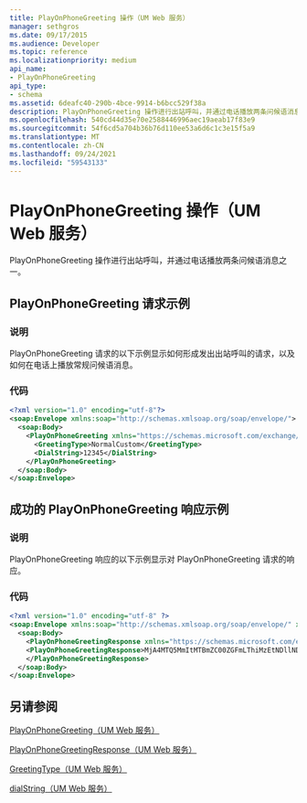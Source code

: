 ```yaml
---
title: PlayOnPhoneGreeting 操作（UM Web 服务）
manager: sethgros
ms.date: 09/17/2015
ms.audience: Developer
ms.topic: reference
ms.localizationpriority: medium
api_name:
- PlayOnPhoneGreeting
api_type:
- schema
ms.assetid: 6deafc40-290b-4bce-9914-b6bcc529f38a
description: PlayOnPhoneGreeting 操作进行出站呼叫，并通过电话播放两条问候语消息之一。
ms.openlocfilehash: 540cd44d35e70e2588446996aec19aeab17f83e9
ms.sourcegitcommit: 54f6cd5a704b36b76d110ee53a6d6c1c3e15f5a9
ms.translationtype: MT
ms.contentlocale: zh-CN
ms.lasthandoff: 09/24/2021
ms.locfileid: "59543133"
---
```

# <a name="playonphonegreeting-operation-um-web-service"></a>PlayOnPhoneGreeting 操作（UM Web 服务）

PlayOnPhoneGreeting 操作进行出站呼叫，并通过电话播放两条问候语消息之一。
  
## <a name="playonphonegreeting-request-example"></a>PlayOnPhoneGreeting 请求示例

### <a name="description"></a>说明

PlayOnPhoneGreeting 请求的以下示例显示如何形成发出出站呼叫的请求，以及如何在电话上播放常规问候语消息。
  
### <a name="code"></a>代码

```XML
<?xml version="1.0" encoding="utf-8"?>
<soap:Envelope xmlns:soap="http://schemas.xmlsoap.org/soap/envelope/">
  <soap:Body>
    <PlayOnPhoneGreeting xmlns="https://schemas.microsoft.com/exchange/services/2006/messages">
      <GreetingType>NormalCustom</GreetingType>
      <DialString>12345</DialString>
    </PlayOnPhoneGreeting>
  </soap:Body>
</soap:Envelope>
```

## <a name="successful-playonphonegreeting-response-example"></a>成功的 PlayOnPhoneGreeting 响应示例

### <a name="description"></a>说明

PlayOnPhoneGreeting 响应的以下示例显示对 PlayOnPhoneGreeting 请求的响应。
  
### <a name="code"></a>代码

```XML
<?xml version="1.0" encoding="utf-8" ?> 
<soap:Envelope xmlns:soap="http://schemas.xmlsoap.org/soap/envelope/" xmlns:xsi="http://www.w3.org/2001/XMLSchema-instance" xmlns:xsd="http://www.w3.org/2001/XMLSchema">
  <soap:Body>
    <PlayOnPhoneGreetingResponse xmlns="https://schemas.microsoft.com/exchange/services/2006/messages">
    <PlayOnPhoneGreetingResponse>MjA4MTQ5MmItMTBmZC00ZGFmLThiMzEtNDllNDJjM2Y3MjIxQGRmLWV1bS0wMS5leGNoYW5nZS5jb3JwLm1pY3Jvc29mdC5jb20=</PlayOnPhoneGreetingResponse> 
    </PlayOnPhoneGreetingResponse>
  </soap:Body>
</soap:Envelope>
```

## <a name="see-also"></a>另请参阅



[PlayOnPhoneGreeting（UM Web 服务）](playonphonegreeting-um-web-service.md)
  
[PlayOnPhoneGreetingResponse（UM Web 服务）](playonphonegreetingresponse-um-web-service.md)
  
[GreetingType（UM Web 服务）](greetingtype-um-web-service.md)
  
[dialString（UM Web 服务）](dialstring-um-web-service.md)

